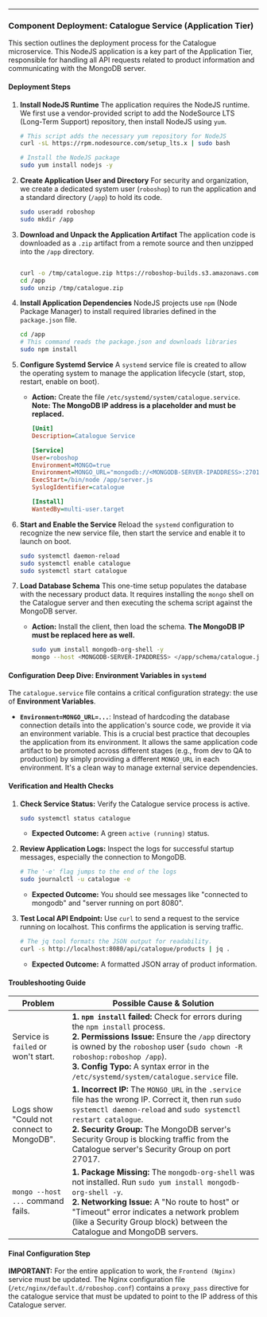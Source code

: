 ---

### Component Deployment: Catalogue Service (Application Tier)

This section outlines the deployment process for the Catalogue microservice. This NodeJS application is a key part of the Application Tier, responsible for handling all API requests related to product information and communicating with the MongoDB server.

#### Deployment Steps

1.  **Install NodeJS Runtime**
    The application requires the NodeJS runtime. We first use a vendor-provided script to add the NodeSource LTS (Long-Term Support) repository, then install NodeJS using `yum`.
    ```sh
    # This script adds the necessary yum repository for NodeJS
    curl -sL https://rpm.nodesource.com/setup_lts.x | sudo bash

    # Install the NodeJS package
    sudo yum install nodejs -y
    ```

2.  **Create Application User and Directory**
    For security and organization, we create a dedicated system user (`roboshop`) to run the application and a standard directory (`/app`) to hold its code.
    ```sh
    sudo useradd roboshop
    sudo mkdir /app
    ```

3.  **Download and Unpack the Application Artifact**
    The application code is downloaded as a `.zip` artifact from a remote source and then unzipped into the `/app` directory.
    ```sh

    curl -o /tmp/catalogue.zip https://roboshop-builds.s3.amazonaws.com/catalogue.zip
    cd /app
    sudo unzip /tmp/catalogue.zip
    ```

4.  **Install Application Dependencies**
    NodeJS projects use `npm` (Node Package Manager) to install required libraries defined in the `package.json` file.
    ```sh
    cd /app
    # This command reads the package.json and downloads libraries
    sudo npm install
    ```

5.  **Configure Systemd Service**
    A `systemd` service file is created to allow the operating system to manage the application lifecycle (start, stop, restart, enable on boot).
    *   **Action:** Create the file `/etc/systemd/system/catalogue.service`. **Note: The MongoDB IP address is a placeholder and must be replaced.**
        ```ini
        [Unit]
        Description=Catalogue Service

        [Service]
        User=roboshop
        Environment=MONGO=true
        Environment=MONGO_URL="mongodb://<MONGODB-SERVER-IPADDRESS>:27017/catalogue"
        ExecStart=/bin/node /app/server.js
        SyslogIdentifier=catalogue

        [Install]
        WantedBy=multi-user.target
        ```

6.  **Start and Enable the Service**
    Reload the `systemd` configuration to recognize the new service file, then start the service and enable it to launch on boot.
    ```sh
    sudo systemctl daemon-reload
    sudo systemctl enable catalogue
    sudo systemctl start catalogue
    ```

7.  **Load Database Schema**
    This one-time setup populates the database with the necessary product data. It requires installing the `mongo` shell on the Catalogue server and then executing the schema script against the MongoDB server.
    *   **Action:** Install the client, then load the schema. **The MongoDB IP must be replaced here as well.**
        ```sh
        sudo yum install mongodb-org-shell -y
        mongo --host <MONGODB-SERVER-IPADDRESS> </app/schema/catalogue.js
        ```

#### Configuration Deep Dive: Environment Variables in `systemd`
The `catalogue.service` file contains a critical configuration strategy: the use of **Environment Variables**.
*   **`Environment=MONGO_URL=...`**: Instead of hardcoding the database connection details into the application's source code, we provide it via an environment variable. This is a crucial best practice that decouples the application from its environment. It allows the same application code artifact to be promoted across different stages (e.g., from dev to QA to production) by simply providing a different `MONGO_URL` in each environment. It's a clean way to manage external service dependencies.

#### Verification and Health Checks

1.  **Check Service Status:** Verify the Catalogue service process is active.
    ```sh
    sudo systemctl status catalogue
    ```
    *   **Expected Outcome:** A green `active (running)` status.

2.  **Review Application Logs:** Inspect the logs for successful startup messages, especially the connection to MongoDB.
    ```sh
    # The '-e' flag jumps to the end of the logs
    sudo journalctl -u catalogue -e
    ```
    *   **Expected Outcome:** You should see messages like "connected to mongodb" and "server running on port 8080".

3.  **Test Local API Endpoint:** Use `curl` to send a request to the service running on localhost. This confirms the application is serving traffic.
    ```sh
    # The jq tool formats the JSON output for readability.
    curl -s http://localhost:8080/api/catalogue/products | jq .
    ```
    *   **Expected Outcome:** A formatted JSON array of product information.

#### Troubleshooting Guide

| Problem                                | Possible Cause & Solution                                                                                                                                                                                                            |
|----------------------------------------|--------------------------------------------------------------------------------------------------------------------------------------------------------------------------------------------------------------------------------------|
| Service is `failed` or won't start.      | **1. `npm install` failed:** Check for errors during the `npm install` process. <br> **2. Permissions Issue:** Ensure the `/app` directory is owned by the `roboshop` user (`sudo chown -R roboshop:roboshop /app`). <br> **3. Config Typo:** A syntax error in the `/etc/systemd/system/catalogue.service` file. |
| Logs show "Could not connect to MongoDB".| **1. Incorrect IP:** The `MONGO_URL` in the `.service` file has the wrong IP. Correct it, then run `sudo systemctl daemon-reload` and `sudo systemctl restart catalogue`. <br> **2. Security Group:** The MongoDB server's Security Group is blocking traffic from the Catalogue server's Security Group on port 27017. |
| `mongo --host ...` command fails.        | **1. Package Missing:** The `mongodb-org-shell` was not installed. Run `sudo yum install mongodb-org-shell -y`. <br> **2. Networking Issue:** A "No route to host" or "Timeout" error indicates a network problem (like a Security Group block) between the Catalogue and MongoDB servers. |

#### Final Configuration Step

**IMPORTANT:** For the entire application to work, the `Frontend (Nginx)` service must be updated. The Nginx configuration file (`/etc/nginx/default.d/roboshop.conf`) contains a `proxy_pass` directive for the catalogue service that must be updated to point to the IP address of this Catalogue server.